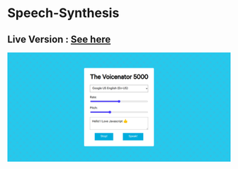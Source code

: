 # Speech-Synthesis

## Live Version : [See here](https://sauravchamoli17.github.io/Speech-Synthesis/)

[![Preview](preview.png)](https://sauravchamoli17.github.io/Speech-Synthesis/)
